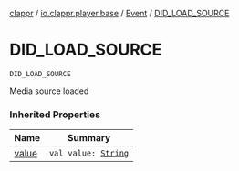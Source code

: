 [clappr](../../index.md) / [io.clappr.player.base](../index.md) / [Event](index.md) / [DID_LOAD_SOURCE](./-d-i-d_-l-o-a-d_-s-o-u-r-c-e.md)

# DID_LOAD_SOURCE

`DID_LOAD_SOURCE`

Media source loaded

### Inherited Properties

| Name | Summary |
|---|---|
| [value](value.md) | `val value: `[`String`](https://kotlinlang.org/api/latest/jvm/stdlib/kotlin/-string/index.html) |

